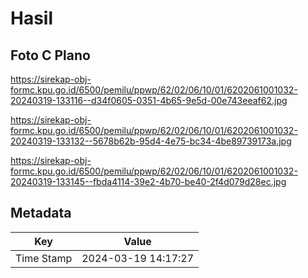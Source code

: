 # Hasil

## Foto C Plano

https://sirekap-obj-formc.kpu.go.id/6500/pemilu/ppwp/62/02/06/10/01/6202061001032-20240319-133116--d34f0605-0351-4b65-9e5d-00e743eeaf62.jpg

https://sirekap-obj-formc.kpu.go.id/6500/pemilu/ppwp/62/02/06/10/01/6202061001032-20240319-133132--5678b62b-95d4-4e75-bc34-4be89739173a.jpg

https://sirekap-obj-formc.kpu.go.id/6500/pemilu/ppwp/62/02/06/10/01/6202061001032-20240319-133145--fbda4114-39e2-4b70-be40-2f4d079d28ec.jpg


## Metadata

| Key        | Value               |
| ---------- | ------------------- |
| Time Stamp | 2024-03-19 14:17:27 |




